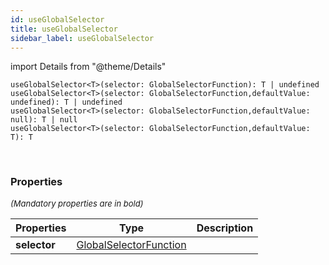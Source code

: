 ```yaml
---
id: useGlobalSelector
title: useGlobalSelector
sidebar_label: useGlobalSelector
---
```


import Details from "@theme/Details"


```tsx
useGlobalSelector<T>(selector: GlobalSelectorFunction): T | undefined
useGlobalSelector<T>(selector: GlobalSelectorFunction,defaultValue: undefined): T | undefined
useGlobalSelector<T>(selector: GlobalSelectorFunction,defaultValue: null): T | null
useGlobalSelector<T>(selector: GlobalSelectorFunction,defaultValue: T): T
```
<br/>



### Properties

<font size="2"><i>(Mandatory properties are in bold)</i></font>

| Properties | Type | Description |
| --------- | ---- | ----------- |
| **selector** | [GlobalSelectorFunction](/framework-api/types/GlobalSelectorFunction.md) |  |


